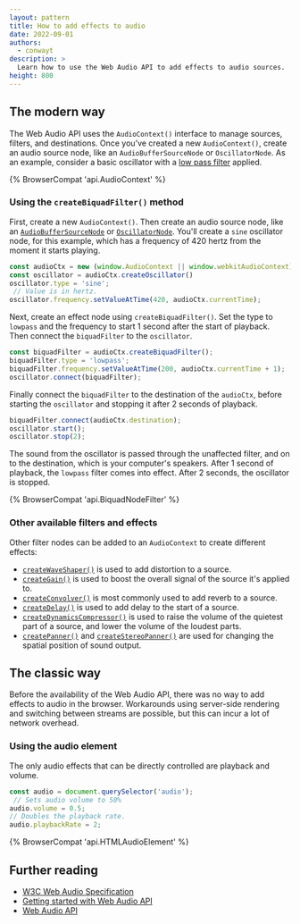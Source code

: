 ```yaml
---
layout: pattern
title: How to add effects to audio
date: 2022-09-01
authors:
  - conwayt
description: >
  Learn how to use the Web Audio API to add effects to audio sources.
height: 800
---
```


## The modern way
The Web Audio API uses the `AudioContext()` interface to manage sources, filters, and destinations. Once you’ve created a new `AudioContext()`, create an audio source node, like an `AudioBufferSourceNode` or `OscillatorNode`.  As an example, consider a basic oscillator with a [low pass filter](https://en.wikipedia.org/wiki/Low-pass_filter) applied.

{% BrowserCompat 'api.AudioContext' %}
### Using the `createBiquadFilter()` method

First, create a new `AudioContext()`. Then create an audio source node, like an [`AudioBufferSourceNode`](https://developer.mozilla.org/docs/Web/API/AudioBufferSourceNode) or [`OscillatorNode`](https://developer.mozilla.org/docs/Web/API/OscillatorNode).  You'll create a `sine` oscillator node, for this example, which has a frequency of 420 hertz from the moment it starts playing.

```js
const audioCtx = new (window.AudioContext || window.webkitAudioContext)();
const oscillator = audioCtx.createOscillator()
oscillator.type = 'sine';
 // Value is in hertz.
oscillator.frequency.setValueAtTime(420, audioCtx.currentTime);
```

Next, create an effect node using `createBiquadFilter()`. Set the type to `lowpass` and the frequency to start 1 second after the start of playback. Then connect the `biquadFilter` to the `oscillator`.

```js
const biquadFilter = audioCtx.createBiquadFilter();
biquadFilter.type = 'lowpass';
biquadFilter.frequency.setValueAtTime(200, audioCtx.currentTime + 1);
oscillator.connect(biquadFilter);
```

Finally connect the `biquadFilter` to the destination of the `audioCtx`, before starting the `oscillator` and stopping it after 2 seconds of playback.

```js
biquadFilter.connect(audioCtx.destination);
oscillator.start();
oscillator.stop(2);
```

The sound from the oscillator is passed through the unaffected filter, and on to the destination, which is your computer's speakers. After 1 second of playback, the `lowpass` filter comes into effect. After 2 seconds, the oscillator is stopped.

{% BrowserCompat 'api.BiquadNodeFilter' %}
### Other available filters and effects

Other filter nodes can be added to an `AudioContext` to create different effects:

- [`createWaveShaper()`](https://developer.mozilla.org/docs/Web/API/BaseAudioContext/createWaveShaper) is used to add distortion to a source.
- [`createGain()`](https://developer.mozilla.org/docs/Web/API/BaseAudioContext/createGain) is used to boost the overall signal of the source it's applied to.
- [`createConvolver()`](https://developer.mozilla.org/docs/Web/API/BaseAudioContext/createConvolver) is most commonly used to add reverb to a source.
- [`createDelay()`](https://developer.mozilla.org/docs/Web/API/BaseAudioContext/createDelay) is used to add delay to the start of a source.
- [`createDynamicsCompressor()`](https://developer.mozilla.org/docs/Web/API/BaseAudioContext/createDynamicsCompressor) is used to raise the volume of the quietest part of a source, and lower the volume of the loudest parts.
- [`createPanner()`](https://developer.mozilla.org/docs/Web/API/BaseAudioContext/createPanner) and [`createStereoPanner()`](https://developer.mozilla.org/docs/Web/API/BaseAudioContext/createStereoPanner) are used for changing the spatial position of sound output.

## The classic way

Before the availability of the Web Audio API, there was no way to add effects to audio in the browser.  Workarounds using server-side rendering and switching between streams are possible, but this can incur a lot of network overhead.

### Using the audio element

The only audio effects that can be directly controlled are playback and volume.

```js
const audio = document.querySelector('audio');
 // Sets audio volume to 50%
audio.volume = 0.5;
// Doubles the playback rate.
audio.playbackRate = 2;
```

{% BrowserCompat 'api.HTMLAudioElement' %}

## Further reading

- [W3C Web Audio Specification](https://webaudio.github.io/web-audio-api/)
- [Getting started with Web Audio API](/webaudio-intro/)
- [Web Audio API](https://developer.mozilla.org/docs/Web/API/Web_Audio_API)
